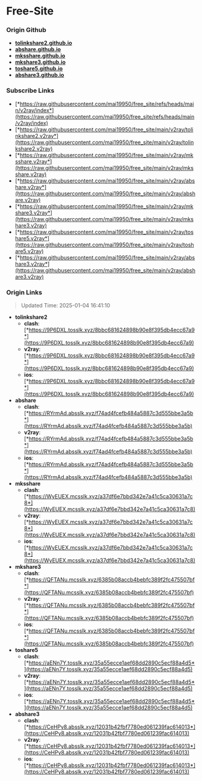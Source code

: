 # Free-Site

### Origin Github

- [**tolinkshare2.github.io**](https://github.com/tolinkshare2/tolinkshare2.github.io)
- [**abshare.github.io**](https://github.com/abshare/abshare.github.io)
- [**mksshare.github.io**](https://github.com/mksshare/mksshare.github.io)
- [**mkshare3.github.io**](https://github.com/mkshare3/mkshare3.github.io)
- [**toshare5.github.io**](https://github.com/toshare5/toshare5.github.io)
- [**abshare3.github.io**](https://github.com/abshare3/abshare3.github.io)

### Subscribe Links

- [*https://raw.githubusercontent.com/mai19950/free_site/refs/heads/main/v2ray/index*](https://raw.githubusercontent.com/mai19950/free_site/refs/heads/main/v2ray/index)
- [*https://raw.githubusercontent.com/mai19950/free_site/main/v2ray/tolinkshare2.v2ray*](https://raw.githubusercontent.com/mai19950/free_site/main/v2ray/tolinkshare2.v2ray)
- [*https://raw.githubusercontent.com/mai19950/free_site/main/v2ray/mksshare.v2ray*](https://raw.githubusercontent.com/mai19950/free_site/main/v2ray/mksshare.v2ray)
- [*https://raw.githubusercontent.com/mai19950/free_site/main/v2ray/abshare.v2ray*](https://raw.githubusercontent.com/mai19950/free_site/main/v2ray/abshare.v2ray)
- [*https://raw.githubusercontent.com/mai19950/free_site/main/v2ray/mkshare3.v2ray*](https://raw.githubusercontent.com/mai19950/free_site/main/v2ray/mkshare3.v2ray)
- [*https://raw.githubusercontent.com/mai19950/free_site/main/v2ray/toshare5.v2ray*](https://raw.githubusercontent.com/mai19950/free_site/main/v2ray/toshare5.v2ray)
- [*https://raw.githubusercontent.com/mai19950/free_site/main/v2ray/abshare3.v2ray*](https://raw.githubusercontent.com/mai19950/free_site/main/v2ray/abshare3.v2ray)

### Origin Links

> Updated Time: 2025-01-04 16:41:10

- **tolinkshare2**
  - **clash**: [*https://9P6DXL.tosslk.xyz/8bbc681624898b90e8f395db4ecc67a9*](https://9P6DXL.tosslk.xyz/8bbc681624898b90e8f395db4ecc67a9)
  - **v2ray**: [*https://9P6DXL.tosslk.xyz/8bbc681624898b90e8f395db4ecc67a9*](https://9P6DXL.tosslk.xyz/8bbc681624898b90e8f395db4ecc67a9)
  - **ios**: [*https://9P6DXL.tosslk.xyz/8bbc681624898b90e8f395db4ecc67a9*](https://9P6DXL.tosslk.xyz/8bbc681624898b90e8f395db4ecc67a9)
- **abshare**
  - **clash**: [*https://RYrmAd.absslk.xyz/f74ad4fcefb484a5887c3d555bbe3a5b*](https://RYrmAd.absslk.xyz/f74ad4fcefb484a5887c3d555bbe3a5b)
  - **v2ray**: [*https://RYrmAd.absslk.xyz/f74ad4fcefb484a5887c3d555bbe3a5b*](https://RYrmAd.absslk.xyz/f74ad4fcefb484a5887c3d555bbe3a5b)
  - **ios**: [*https://RYrmAd.absslk.xyz/f74ad4fcefb484a5887c3d555bbe3a5b*](https://RYrmAd.absslk.xyz/f74ad4fcefb484a5887c3d555bbe3a5b)
- **mksshare**
  - **clash**: [*https://WyEUEX.mcsslk.xyz/a37df6e7bbd342e7a41c5ca30631a7c8*](https://WyEUEX.mcsslk.xyz/a37df6e7bbd342e7a41c5ca30631a7c8)
  - **v2ray**: [*https://WyEUEX.mcsslk.xyz/a37df6e7bbd342e7a41c5ca30631a7c8*](https://WyEUEX.mcsslk.xyz/a37df6e7bbd342e7a41c5ca30631a7c8)
  - **ios**: [*https://WyEUEX.mcsslk.xyz/a37df6e7bbd342e7a41c5ca30631a7c8*](https://WyEUEX.mcsslk.xyz/a37df6e7bbd342e7a41c5ca30631a7c8)
- **mkshare3**
  - **clash**: [*https://QFTANu.mcsslk.xyz/6385b08accb4bebfc389f2fc475507bf*](https://QFTANu.mcsslk.xyz/6385b08accb4bebfc389f2fc475507bf)
  - **v2ray**: [*https://QFTANu.mcsslk.xyz/6385b08accb4bebfc389f2fc475507bf*](https://QFTANu.mcsslk.xyz/6385b08accb4bebfc389f2fc475507bf)
  - **ios**: [*https://QFTANu.mcsslk.xyz/6385b08accb4bebfc389f2fc475507bf*](https://QFTANu.mcsslk.xyz/6385b08accb4bebfc389f2fc475507bf)
- **toshare5**
  - **clash**: [*https://aENn7Y.tosslk.xyz/35a55ecce1aef68dd2890c5ecf88a4d5*](https://aENn7Y.tosslk.xyz/35a55ecce1aef68dd2890c5ecf88a4d5)
  - **v2ray**: [*https://aENn7Y.tosslk.xyz/35a55ecce1aef68dd2890c5ecf88a4d5*](https://aENn7Y.tosslk.xyz/35a55ecce1aef68dd2890c5ecf88a4d5)
  - **ios**: [*https://aENn7Y.tosslk.xyz/35a55ecce1aef68dd2890c5ecf88a4d5*](https://aENn7Y.tosslk.xyz/35a55ecce1aef68dd2890c5ecf88a4d5)
- **abshare3**
  - **clash**: [*https://CeHPy8.absslk.xyz/12031b42fbf7780ed061239fac614013*](https://CeHPy8.absslk.xyz/12031b42fbf7780ed061239fac614013)
  - **v2ray**: [*https://CeHPy8.absslk.xyz/12031b42fbf7780ed061239fac614013*](https://CeHPy8.absslk.xyz/12031b42fbf7780ed061239fac614013)
  - **ios**: [*https://CeHPy8.absslk.xyz/12031b42fbf7780ed061239fac614013*](https://CeHPy8.absslk.xyz/12031b42fbf7780ed061239fac614013)

